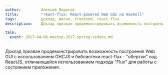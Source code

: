 ```yaml
---
author:         Алексей Пирогов
title:          "react-flux: React-powered Web GUI на Haskell"
tags:           доклад, митап, frontend, react-flux
description:    Доклад призван продемонстрировать возможность построения Web GUI с использованием GHCJS и библиотеки react-flux - "обертки" над ReactJS, отличающейся использованием подхода "Flux" для работы с состоянием приложения.

talk:
  event: 2017-04-06-meetup-2017-spring-videos.md
---
```


Доклад призван продемонстрировать возможность построения Web GUI с использованием GHCJS и библиотеки react-flux - "обертки" над ReactJS, отличающейся использованием подхода "Flux" для работы с состоянием приложения.
